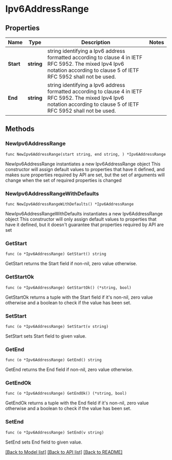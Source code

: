 # Ipv6AddressRange

## Properties

Name | Type | Description | Notes
------------ | ------------- | ------------- | -------------
**Start** | **string** | string identifying a Ipv6 address formatted according to clause 4 in IETF RFC 5952. The mixed Ipv4 Ipv6 notation according to clause 5 of IETF RFC 5952 shall not be used. | 
**End** | **string** | string identifying a Ipv6 address formatted according to clause 4 in IETF RFC 5952. The mixed Ipv4 Ipv6 notation according to clause 5 of IETF RFC 5952 shall not be used. | 

## Methods

### NewIpv6AddressRange

`func NewIpv6AddressRange(start string, end string, ) *Ipv6AddressRange`

NewIpv6AddressRange instantiates a new Ipv6AddressRange object
This constructor will assign default values to properties that have it defined,
and makes sure properties required by API are set, but the set of arguments
will change when the set of required properties is changed

### NewIpv6AddressRangeWithDefaults

`func NewIpv6AddressRangeWithDefaults() *Ipv6AddressRange`

NewIpv6AddressRangeWithDefaults instantiates a new Ipv6AddressRange object
This constructor will only assign default values to properties that have it defined,
but it doesn't guarantee that properties required by API are set

### GetStart

`func (o *Ipv6AddressRange) GetStart() string`

GetStart returns the Start field if non-nil, zero value otherwise.

### GetStartOk

`func (o *Ipv6AddressRange) GetStartOk() (*string, bool)`

GetStartOk returns a tuple with the Start field if it's non-nil, zero value otherwise
and a boolean to check if the value has been set.

### SetStart

`func (o *Ipv6AddressRange) SetStart(v string)`

SetStart sets Start field to given value.


### GetEnd

`func (o *Ipv6AddressRange) GetEnd() string`

GetEnd returns the End field if non-nil, zero value otherwise.

### GetEndOk

`func (o *Ipv6AddressRange) GetEndOk() (*string, bool)`

GetEndOk returns a tuple with the End field if it's non-nil, zero value otherwise
and a boolean to check if the value has been set.

### SetEnd

`func (o *Ipv6AddressRange) SetEnd(v string)`

SetEnd sets End field to given value.



[[Back to Model list]](../README.md#documentation-for-models) [[Back to API list]](../README.md#documentation-for-api-endpoints) [[Back to README]](../README.md)


